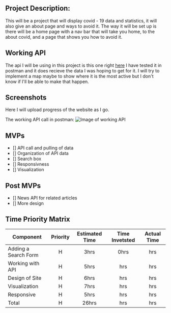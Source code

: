 ## Project Description:
This will be a project that will display covid - 19 data and statistics, it will also give an about page and ways to avoid it. 
The way it will be set up is there will be a home page with a nav bar that will take you home, to the about covid, and a page
that shows you how to avoid it.

## Working API 
The api I will be using in this project is this one right [here](https://documenter.getpostman.com/view/10808728/SzS8rjbc?version=latest#intro)
I have tested it in postman and it does recieve the data I was hoping to get for it. I will try to implement a map maybe to show where it is the most active but I don't know if I'll be able to make that happen. 

## Screenshots
Here I will upload progress of the website as I go. 


The working API call in postman: 
![Image of working API](https://i.imgur.com/fhyUhhx.png)


## MVPs

- [] API call and pulling of data
- [] Organization of API data
- [] Search box
- [] Responsivness
- [] Visualization


## Post MVPs

- [] News API for related articles
- [] More design


## Time Priority Matrix

| Component | Priority | Estimated Time | Time Invetsted | Actual Time |
| --- | :---: |  :---: | :---: | :---: |
| Adding a Search Form | H | 3hrs| 0hrs | hrs |
| Working with API | H | 5hrs| hrs | hrs |
| Design of Site | H | 6hrs| hrs | hrs |
| Visualization | H | 7hrs| hrs | hrs |
| Responsive | H | 5hrs| hrs | hrs |
| Total | H | 26hrs| hrs | hrs |